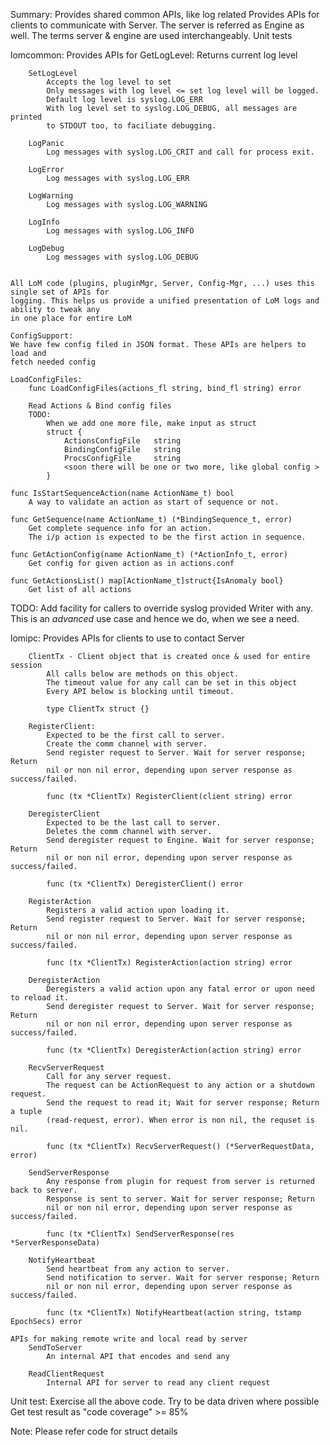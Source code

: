 Summary:
    Provides shared common APIs, like log related
    Provides APIs for clients to communicate with Server.
    The server is referred as Engine as well. 
    The terms server & engine are used interchangeably.
    Unit tests


lomcommon:
    Provides APIs for
        GetLogLevel:
            Returns current log level

        SetLogLevel
            Accepts the log level to set
            Only messages with log level <= set log level will be logged.
            Default log level is syslog.LOG_ERR
            With log level set to syslog.LOG_DEBUG, all messages are printed
            to STDOUT too, to faciliate debugging.
           
        LogPanic
            Log messages with syslog.LOG_CRIT and call for process exit.

        LogError
            Log messages with syslog.LOG_ERR

        LogWarning
            Log messages with syslog.LOG_WARNING

        LogInfo
            Log messages with syslog.LOG_INFO

        LogDebug
            Log messages with syslog.LOG_DEBUG
            
    
    All LoM code (plugins, pluginMgr, Server, Config-Mgr, ...) uses this single set of APIs for
    logging. This helps us provide a unified presentation of LoM logs and ability to tweak any
    in one place for entire LoM

    ConfigSupport:
    We have few config filed in JSON format. These APIs are helpers to load and
    fetch needed config

    LoadConfigFiles:
        func LoadConfigFiles(actions_fl string, bind_fl string) error

        Read Actions & Bind config files
        TODO:
            When we add one more file, make input as struct 
            struct {
                ActionsConfigFile   string
                BindingConfigFile   string
                ProcsConfigFile     string
                <soon there will be one or two more, like global config >
            }

    func IsStartSequenceAction(name ActionName_t) bool
        A way to validate an action as start of sequence or not.

    func GetSequence(name ActionName_t) (*BindingSequence_t, error)
        Get complete sequence info for an action. 
        The i/p action is expected to be the first action in sequence.

    func GetActionConfig(name ActionName_t) (*ActionInfo_t, error)
        Get config for given action as in actions.conf

    func GetActionsList() map[ActionName_t]struct{IsAnomaly bool} 
        Get list of all actions
    

TODO:
    Add facility for callers to override syslog provided Writer with any. 
    This is an *advanced* use case and hence we do, when we see a need.


lomipc:
    Provides APIs for clients to use to contact Server

        ClientTx - Client object that is created once & used for entire session
            All calls below are methods on this object.
            The timeout value for any call can be set in this object 
            Every API below is blocking until timeout.

            type ClientTx struct {}

        RegisterClient:
            Expected to be the first call to server.
            Create the comm channel with server.
            Send register request to Server. Wait for server response; Return
            nil or non nil error, depending upon server response as success/failed.

            func (tx *ClientTx) RegisterClient(client string) error
            
        DeregisterClient
            Expected to be the last call to server.
            Deletes the comm channel with server.
            Send deregister request to Engine. Wait for server response; Return
            nil or non nil error, depending upon server response as success/failed.

            func (tx *ClientTx) DeregisterClient() error 

        RegisterAction
            Registers a valid action upon loading it.
            Send register request to Server. Wait for server response; Return
            nil or non nil error, depending upon server response as success/failed.

            func (tx *ClientTx) RegisterAction(action string) error

        DeregisterAction
            Deregisters a valid action upon any fatal error or upon need to reload it.
            Send deregister request to Server. Wait for server response; Return
            nil or non nil error, depending upon server response as success/failed.

            func (tx *ClientTx) DeregisterAction(action string) error

        RecvServerRequest
            Call for any server request. 
            The request can be ActionRequest to any action or a shutdown request.
            Send the request to read it; Wait for server response; Return a tuple
            (read-request, error). When error is non nil, the requset is nil.

            func (tx *ClientTx) RecvServerRequest() (*ServerRequestData, error)

        SendServerResponse
            Any response from plugin for request from server is returned back to server.
            Response is sent to server. Wait for server response; Return
            nil or non nil error, depending upon server response as success/failed.

            func (tx *ClientTx) SendServerResponse(res *ServerResponseData) 

        NotifyHeartbeat
            Send heartbeat from any action to server.
            Send notification to server. Wait for server response; Return
            nil or non nil error, depending upon server response as success/failed.
    
            func (tx *ClientTx) NotifyHeartbeat(action string, tstamp EpochSecs) error

    APIs for making remote write and local read by server
        SendToServer
            An internal API that encodes and send any

        ReadClientRequest
            Internal API for server to read any client request


Unit test:
    Exercise all the above code.
    Try to be data driven where possible
    Get test result as "code coverage" >= 85%

    
Note: Please refer code for struct details
